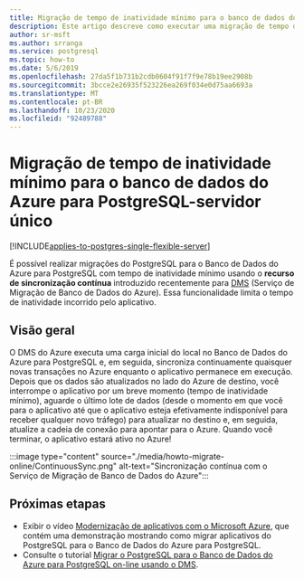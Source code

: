 ```yaml
---
title: Migração de tempo de inatividade mínimo para o banco de dados do Azure para PostgreSQL-servidor único
description: Este artigo descreve como executar uma migração de tempo de inatividade mínimo de um banco de dados PostgreSQL para o banco de dados do Azure para PostgreSQL-um único servidor usando o serviço de migração de banco de dados do Azure.
author: sr-msft
ms.author: srranga
ms.service: postgresql
ms.topic: how-to
ms.date: 5/6/2019
ms.openlocfilehash: 27da5f1b731b2cdb0604f91f7f9e78b19ee2908b
ms.sourcegitcommit: 3bcce2e26935f523226ea269f034e0d75aa6693a
ms.translationtype: MT
ms.contentlocale: pt-BR
ms.lasthandoff: 10/23/2020
ms.locfileid: "92489788"
---
```

# <a name="minimal-downtime-migration-to-azure-database-for-postgresql---single-server"></a>Migração de tempo de inatividade mínimo para o banco de dados do Azure para PostgreSQL-servidor único
[!INCLUDE[applies-to-postgres-single-flexible-server](includes/applies-to-postgres-single-flexible-server-hyperscale.md)]

É possível realizar migrações do PostgreSQL para o Banco de Dados do Azure para PostgreSQL com tempo de inatividade mínimo usando o **recurso de sincronização contínua** introduzido recentemente para [DMS](https://aka.ms/get-dms) (Serviço de Migração de Banco de Dados do Azure). Essa funcionalidade limita o tempo de inatividade incorrido pelo aplicativo.

## <a name="overview"></a>Visão geral
O DMS do Azure executa uma carga inicial do local no Banco de Dados do Azure para PostgreSQL e, em seguida, sincroniza continuamente quaisquer novas transações no Azure enquanto o aplicativo permanece em execução. Depois que os dados são atualizados no lado do Azure de destino, você interrompe o aplicativo por um breve momento (tempo de inatividade mínimo), aguarde o último lote de dados (desde o momento em que você para o aplicativo até que o aplicativo esteja efetivamente indisponível para receber qualquer novo tráfego) para atualizar no destino e, em seguida, atualize a cadeia de conexão para apontar para o Azure. Quando você terminar, o aplicativo estará ativo no Azure!

:::image type="content" source="./media/howto-migrate-online/ContinuousSync.png" alt-text="Sincronização contínua com o Serviço de Migração de Banco de Dados do Azure":::

## <a name="next-steps"></a>Próximas etapas
- Exibir o vídeo [Modernização de aplicativos com o Microsoft Azure](https://medius.studios.ms/Embed/Video/BRK2102?sid=BRK2102), que contém uma demonstração mostrando como migrar aplicativos do PostgreSQL para o Banco de Dados do Azure para PostgreSQL.
- Consulte o tutorial [Migrar o PostgreSQL para o Banco de Dados do Azure para PostgreSQL on-line usando o DMS](../dms/tutorial-postgresql-azure-postgresql-online.md).